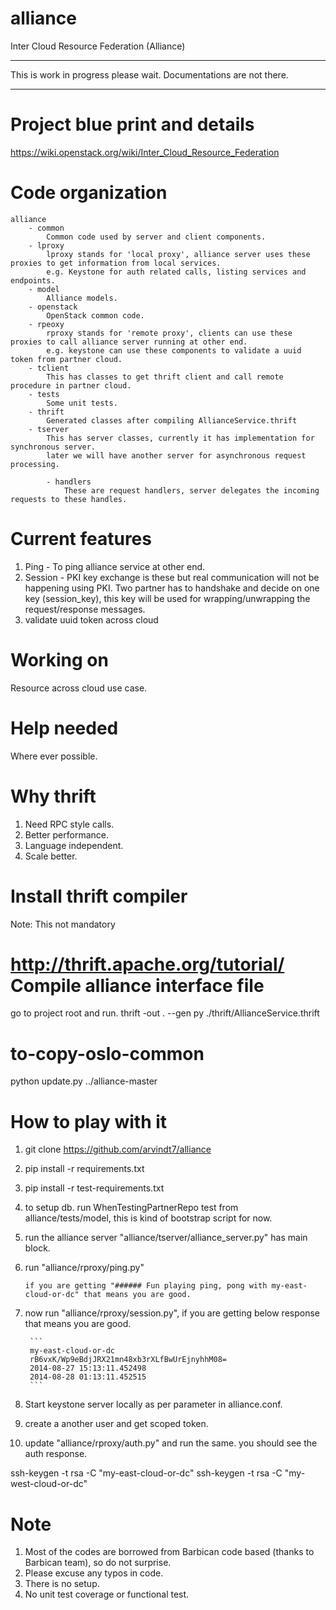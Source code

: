 alliance
========

Inter Cloud Resource Federation (Alliance)

***
This is work in progress please wait.
Documentations are not there. 
***

Project blue print and details
==============================
https://wiki.openstack.org/wiki/Inter_Cloud_Resource_Federation

Code organization
=================
```
alliance
    - common
        Common code used by server and client components.
    - lproxy 
        lproxy stands for 'local proxy', alliance server uses these proxies to get information from local services.
        e.g. Keystone for auth related calls, listing services and endpoints.
    - model
        Alliance models.
    - openstack
        OpenStack common code.
    - rpeoxy
        rproxy stands for 'remote proxy', clients can use these proxies to call alliance server running at other end.
        e.g. keystone can use these components to validate a uuid token from partner cloud. 
    - tclient
        This has classes to get thrift client and call remote procedure in partner cloud.
    - tests
        Some unit tests.
    - thrift
        Generated classes after compiling AllianceService.thrift
    - tserver
        This has server classes, currently it has implementation for synchronous server.
        later we will have another server for asynchronous request processing.  
        
        - handlers
            These are request handlers, server delegates the incoming requests to these handles.
```

Current features
================
1. Ping - To ping alliance service at other end.
2. Session - PKI key exchange is these but real communication will not be happening using PKI. Two partner has to handshake and decide on one key (session_key),    this key will be used for wrapping/unwrapping the request/response messages. 
3. validate uuid token across cloud

Working on
=========
Resource across cloud use case.

Help needed
===========
Where ever possible.
           
Why thrift
==========
1. Need RPC style calls.
2. Better performance.
3. Language independent.
4. Scale better.

Install thrift compiler
=======================
Note: This not mandatory

http://thrift.apache.org/tutorial/
Compile alliance interface file
===============================

go to project root and run.
thrift -out . --gen  py ./thrift/AllianceService.thrift 

to-copy-oslo-common
===================
python update.py ../alliance-master

How to play with it
==================

1. git clone https://github.com/arvindt7/alliance
2. pip install -r requirements.txt
3. pip install -r test-requirements.txt
4. to setup db. run WhenTestingPartnerRepo test from alliance/tests/model, this is kind of bootstrap script for now.
5. run the alliance server "alliance/tserver/alliance_server.py" has main block.
6. run "alliance/rproxy/ping.py"

    ```
    if you are getting "###### Fun playing ping, pong with my-east-cloud-or-dc" that means you are good. 
    ```
    
7. now run "alliance/rproxy/session.py", if you are getting below response that means you are good.

        ```
        my-east-cloud-or-dc
        rB6vxK/Wp9eBdjJRX21mn48xb3rXLfBwUrEjnyhhM08=
        2014-08-27 15:13:11.452498
        2014-08-28 01:13:11.452515
        ```

8. Start keystone server locally as per parameter in alliance.conf.
9. create a another user and get scoped token.
10. update "alliance/rproxy/auth.py" and run the same. you should see the auth response.

ssh-keygen -t rsa -C "my-east-cloud-or-dc"
ssh-keygen -t rsa -C "my-west-cloud-or-dc"

Note
====
1. Most of the codes are borrowed from Barbican code based (thanks to Barbican team), so do not surprise. 
2. Please excuse any typos in code. 
3. There is no setup.
4. No unit test coverage or functional test. 